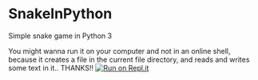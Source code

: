 # SnakeInPython
Simple snake game in Python 3


You might wanna run it on your computer and not in an online shell, because it creates a file in the current file directory, and
reads and writes some text in it.. THANKS!!
[![Run on Repl.it](https://repl.it/badge/github/Abdullah396/SnakeInPython)](https://repl.it/github/Abdullah396/SnakeInPython)